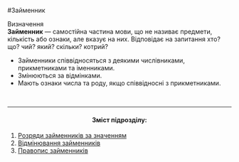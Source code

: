 #Займенник

<div class="eoz-wrap">
<span class="eoz">Визначення</span>
<div class="eoz-text">
<strong>Займенник</strong> — самостiйна частина мови, що не називає предмети, кiлькiсть або ознаки, але вказує на них. Вiдповiдає на запитання <span class="p1">хто? що? чий? який? скiльки? котрий?</span>
</div>
</div>


<ul>
<li>Займенники спiввiдносяться з деякими числiвниками, прикметниками та iменниками.</li>
<li>Змiнюються за вiдмiнками.</li>
<li>Мають ознаки числа та роду, якщо спiввiдноснi з прикметниками.</li>
</ul>


<br>
<hr>
<center><h4>Зміст підрозділу:</h4></center>

1. [Розряди займенникiв за значенням](rozryadi_zaimennikiv_za_znachennyam.html)
2. [Вiдмiнювання займенникiв](vidminuvannya_zaimennikiv.html)
3. [Правопис займенникiв](pravopis_zaimennikiv.html)